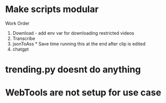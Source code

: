 # Make scripts modular

Work Order
1. Download - add env var for downloading restricted videos
2. Transcribe
3. jsonToAss * Save time running this at the end after clip is edited
4. chatgpt



# trending.py doesnt do anything

# WebTools are not setup for use case
